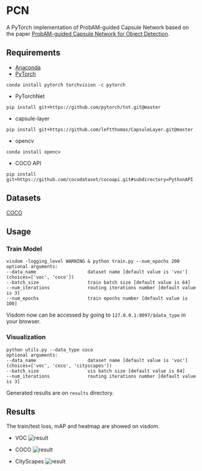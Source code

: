 # PCN
A PyTorch implementation of ProbAM-guided Capsule Network based on the paper [ProbAM-guided Capsule Network for Object Detection]().

## Requirements
- [Anaconda](https://www.anaconda.com/download/)
- [PyTorch](https://pytorch.org)
```
conda install pytorch torchvision -c pytorch
```
- PyTorchNet
```
pip install git+https://github.com/pytorch/tnt.git@master
```
- capsule-layer
```
pip install git+https://github.com/leftthomas/CapsuleLayer.git@master
```
- opencv
```
conda install opencv
```
- COCO API
```
pip install git+https://github.com/cocodataset/cocoapi.git#subdirectory=PythonAPI
```

## Datasets
[COCO](http://cocodataset.org)

## Usage
### Train Model
```
visdom -logging_level WARNING & python train.py --num_epochs 200
optional arguments:
--data_name                   dataset name [default value is 'voc'](choices=['voc', 'coco'])
--batch_size                  train batch size [default value is 64]
--num_iterations              routing iterations number [default value is 3]
--num_epochs                  train epochs number [default value is 100]
```
Visdom now can be accessed by going to `127.0.0.1:8097/$data_type` in your browser.

### Visualization
```
python utils.py --data_type coco
optional arguments:
--data_name                   dataset name [default value is 'voc'](choices=['voc', 'coco', 'cityscapes'])
--batch_size                  vis batch size [default value is 64]
--num_iterations              routing iterations number [default value is 3]
```
Generated results are on `results` directory.

## Results
The train/test loss, mAP and heatmap are showed on visdom.

- VOC
![result](results/voc.png)

- COCO
![result](results/coco.png)

- CityScapes
![result](results/cityscapses.png)
